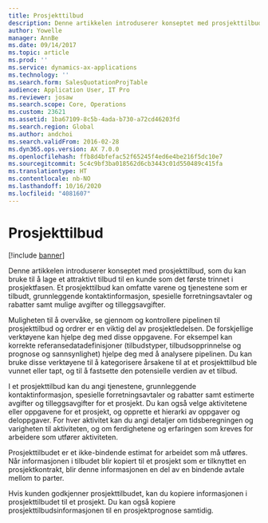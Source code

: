 ```yaml
---
title: Prosjekttilbud
description: Denne artikkelen introduserer konseptet med prosjekttilbud, som du kan bruke til å lage et attraktivt tilbud til en kunde som det første trinnet i prosjektfasen. Et prosjekttilbud kan omfatte varene og tjenestene som er tilbudt, grunnleggende kontaktinformasjon, spesielle forretningsavtaler og rabatter samt mulige avgifter og tilleggsavgifter.
author: Yowelle
manager: AnnBe
ms.date: 09/14/2017
ms.topic: article
ms.prod: ''
ms.service: dynamics-ax-applications
ms.technology: ''
ms.search.form: SalesQuotationProjTable
audience: Application User, IT Pro
ms.reviewer: josaw
ms.search.scope: Core, Operations
ms.custom: 23621
ms.assetid: 1ba67109-8c5b-4ada-b730-a72cd46203fd
ms.search.region: Global
ms.author: andchoi
ms.search.validFrom: 2016-02-28
ms.dyn365.ops.version: AX 7.0.0
ms.openlocfilehash: ffb8d4bfefac52f65245f4ed6e4be216f5dc10e7
ms.sourcegitcommit: 5c4c9bf3ba018562d6cb3443c01d550489c415fa
ms.translationtype: HT
ms.contentlocale: nb-NO
ms.lasthandoff: 10/16/2020
ms.locfileid: "4081607"
---
```

# <a name="project-quotations"></a>Prosjekttilbud

[!include [banner](../includes/banner.md)]

Denne artikkelen introduserer konseptet med prosjekttilbud, som du kan bruke til å lage et attraktivt tilbud til en kunde som det første trinnet i prosjektfasen. Et prosjekttilbud kan omfatte varene og tjenestene som er tilbudt, grunnleggende kontaktinformasjon, spesielle forretningsavtaler og rabatter samt mulige avgifter og tilleggsavgifter. 

Muligheten til å overvåke, se gjennom og kontrollere pipelinen til prosjekttilbud og ordrer er en viktig del av prosjektledelsen. De forskjellige verktøyene kan hjelpe deg med disse oppgavene. For eksempel kan korrekte referansedatadefinisjoner (tilbudstyper, tilbudsopprinnelse og prognose og sannsynlighet) hjelpe deg med å analysere pipelinen. Du kan bruke disse verktøyene til å kategorisere årsakene til at et prosjekttilbud ble vunnet eller tapt, og til å fastsette den potensielle verdien av et tilbud. 

I et prosjekttilbud kan du angi tjenestene, grunnleggende kontaktinformasjon, spesielle forretningsavtaler og rabatter samt estimerte avgifter og tilleggsavgifter for et prosjekt. Du kan også velge aktivitetene eller oppgavene for et prosjekt, og opprette et hierarki av oppgaver og deloppgaver. For hver aktivitet kan du angi detaljer om tidsberegningen og varigheten til aktiviteten, og om ferdighetene og erfaringen som kreves for arbeidere som utfører aktiviteten. 

Prosjekttilbudet er et ikke-bindende estimat for arbeidet som må utføres. Når informasjonen i tilbudet blir kopiert til et prosjekt som er tilknyttet en prosjektkontrakt, blir denne informasjonen en del av en bindende avtale mellom to parter. 

Hvis kunden godkjenner prosjekttilbudet, kan du kopiere informasjonen i prosjekttilbudet til et prosjekt. Du kan også kopiere prosjekttilbudsinformasjonen til en prosjektprognose samtidig.



